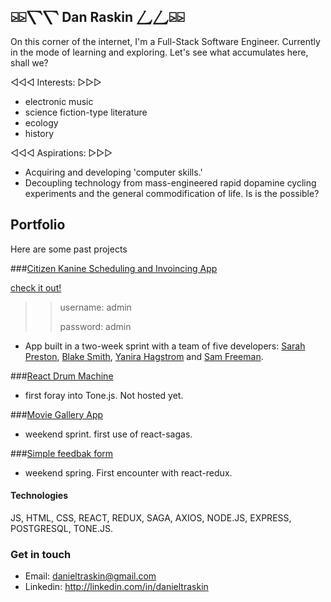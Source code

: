 ## ⍄⍄⎲⎲ Dan Raskin ⎳⎳⍄⍄
On this corner of the internet, I'm a Full-Stack Software Engineer. Currently in the mode of learning and exploring. Let's see what accumulates here, shall we?

◁◁◁ Interests: ▷▷▷
  - electronic music
  - science fiction-type literature
  - ecology
  - history
 
◁◁◁ Aspirations: ▷▷▷
  - Acquiring and developing 'computer skills.'
  - Decoupling technology from mass-engineered rapid dopamine cycling experiments and the general commodification of life. Is is the possible?

## Portfolio
<!--
Current project: Scheduling and invoicing app for dog-walking company
- very practical!
-->
Here are some past projects

###[Citizen Kanine Scheduling and Invoincing App](https://github.com/danraskin/citizen-kanine-demo)

[check it out!](http://citizen-kanine-demo.herokuapp.com)
>>username: admin
>>
>>password: admin
- App built in a two-week sprint with a team of five developers: [Sarah Preston](https://github.com/seprest1), [Blake Smith](https://github.com/blakesmithmn), [Yanira Hagstrom](https://github.com/YaniraHagstrom) and [Sam Freeman](https://github.com/sam-c-freeman).

###[React Drum Machine](https://github.com/danraskin/rhythm-sequencer-solo-project)
- first foray into Tone.js. Not hosted yet.

###[Movie Gallery App](https://github.com/danraskin/weekend-movies-sagas)
- weekend sprint. first use of react-sagas.

###[Simple feedbak form](https://github.com/danraskin/weekend-redux-feedback-loop)
- weekend spring. First encounter with react-redux.

#### Technologies
JS, HTML, CSS, REACT, REDUX, SAGA, AXIOS, NODE.JS, EXPRESS, POSTGRESQL, TONE.JS.

### Get in touch
* Email: danieltraskin@gmail.com
* Linkedin: http://linkedin.com/in/danieltraskin
